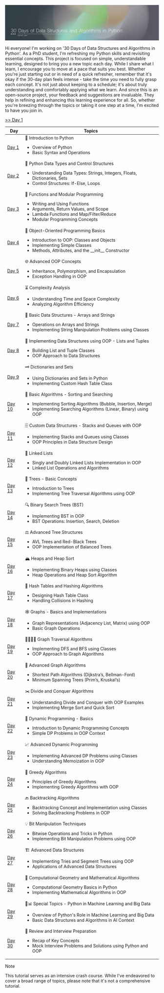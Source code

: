 <img src='Files/Images/Header.jpg'>

Hi everyone! I'm working on '30 Days of Data Structures and Algorithms in Python'. As a PhD student, I'm refreshing my Python skills and revisiting essential concepts. This project is focused on simple, understandable learning, designed to bring you a new topic each day. While I share what I learn, I encourage you to move at a pace that suits you best. Whether you're just starting out or in need of a quick refresher, remember that it's okay if the 30-day plan feels intense - take the time you need to fully grasp each concept. It's not just about keeping to a schedule; it's about truly understanding and comfortably applying what we learn. And since this is an open-source project, your feedback and suggestions are invaluable. They help in refining and enhancing this learning experience for all. So, whether you're breezing through the topics or taking it one step at a time, I'm excited to have you join in.


<a href="Day 1 - Introduction to Data Structures and Algorithms in Python/Day 1.md"> >> Day 1 </a> 

<div align="center">
<table style="width: 100%;">
<thead>
<tr>
<th>Day</th>
<th>Topics</th>
</tr>
</thead>
<tbody>

<!-- Day 1 -->
<tr>
<td><a href="Day 1 - Introduction to Data Structures and Algorithms in Python/Day 1.md">Day 1</a></td>
<td> 🐍 Introduction to Python <ul><li>Overview of Python</li><li>Basic Syntax and Operations</li></ul></td>
</tr>

<!-- Day 2 -->
<tr>
<td><a href="Day 2 - Python Data Types and Control Structures/Day 2.md">Day 2</a></td>
<td> 🔢 Python Data Types and Control Structures <ul><li>Understanding Data Types: Strings, Integers, Floats, Dictionaries, Sets</li><li>Control Structures: If-Else, Loops</li></ul></td>
</tr>

<!-- Day 3 -->
<tr>
<td><a href="Day 3 - Functions and Modular Programming/Day 3.md">Day 3</a></td>
<td> 🧩 Functions and Modular Programming <ul><li>Writing and Using Functions</li><li>Arguments, Return Values, and Scope</li><li>Lambda Functions and Map/Filter/Reduce</li><li>Modular Programming Concepts</li></ul></td>
</tr>

<!-- Day 4 -->
<tr>
<td><a href="Day 4 - Object-Oriented Programming Basics/Day 4.md">Day 4</a></td>
<td> 🤖 Object-Oriented Programming Basics <ul><li>Introduction to OOP: Classes and Objects</li><li>Implementing Simple Classes</li><li>Methods, Attributes, and the __init__ Constructor</li></ul></td>
</tr>

<!-- Day 5 -->
<tr>
<td><a href="Day 5 - Advanced OOP Concepts/Day 5.md">Day 5</a></td>
<td> 🌐 Advanced OOP Concepts <ul><li>Inheritance, Polymorphism, and Encapsulation</li><li>Exception Handling in OOP</li></ul></td>
</tr>

<!-- Day 6 -->
<tr>
<td><a href="Day 6 - Complexity Analysis/Day 6.md">Day 6</a></td>
<td> ⏳ Complexity Analysis <ul><li>Understanding Time and Space Complexity</li><li>Analyzing Algorithm Efficiency</li></ul></td>
</tr>

<!-- Day 7 -->
<tr>
<td><a href="Day 7 - Basic Data Structures - Arrays and Strings/Day 7.md">Day 7</a></td>
<td> 🧵 Basic Data Structures - Arrays and Strings <ul><li>Operations on Arrays and Strings</li><li>Implementing String Manipulation Problems using Classes</li></ul></td>
</tr>

<!-- Day 8 -->
<tr>
<td><a href="Day 8 - Implementing Data Structures using OOP - Lists and Tuples/Day 8.md">Day 8</a></td>
<td> 📜 Implementing Data Structures using OOP - Lists and Tuples <ul><li>Building List and Tuple Classes</li><li>OOP Approach to Data Structures</li></ul></td>
</tr>

<!-- Day 9 -->
<tr>
<td><a href="Day 9 - Dictionaries and Sets/Day 9.md">Day 9</a></td>
<td> 🗝️  Dictionaries and Sets <ul><li>Using Dictionaries and Sets in Python</li><li>Implementing Custom Hash Table Class</li></ul></td>
</tr>

<!-- Day 10 -->
<tr>
<td><a href="Day 10 - Basic Algorithms - Sorting and Searching/Day 10.md">Day 10</a></td>
<td> 🔄 Basic Algorithms - Sorting and Searching <ul><li>Implementing Sorting Algorithms (Bubble, Insertion, Merge)</li><li>Implementing Searching Algorithms (Linear, Binary) using OOP</li></ul></td>
</tr>

<!-- Day 11 -->
<tr>
<td><a href="Day 11 - Custom Data Structures - Stacks and Queues with OOP/Day 11.md">Day 11</a></td>
<td> 🗄️ Custom Data Structures - Stacks and Queues with OOP <ul><li>Implementing Stacks and Queues using Classes</li><li>OOP Principles in Data Structure Design</li></ul></td>
</tr>

<!-- Day 12 -->
<tr>
<td><a href="Day 12 - Linked Lists/Day 12.md">Day 12</a></td>
<td> 🔗 Linked Lists <ul><li>Singly and Doubly Linked Lists Implementation in OOP</li><li>Linked List Operations and Algorithms</li></ul></td>
</tr>

<!-- Day 13 -->
<tr>
<td><a href="Day 13 - Trees - Basic Concepts/Day 13.md">Day 13</a></td>
<td> 🌳 Trees - Basic Concepts <ul><li>Introduction to Trees</li><li>Implementing Tree Traversal Algorithms using OOP</li></ul></td>
</tr>

<!-- Day 14 -->
<tr>
<td><a href="Day 14 - Binary Search Trees (BST)/Day 14.md">Day 14</a></td>
<td> 🔍 Binary Search Trees (BST) <ul><li>Implementing BST in OOP</li><li>BST Operations: Insertion, Search, Deletion</li></ul></td>
</tr>

<!-- Day 15 -->
<tr>
<td><a href="Day 15 - Advanced Tree Structures/Day 15.md">Day 15</a></td>
<td> ⚖️ Advanced Tree Structures <ul><li>AVL Trees and Red-Black Trees</li><li>OOP Implementation of Balanced Trees</li></ul></td>
</tr>

<!-- Day 16 -->
<tr>
<td><a href="Day 16 - Heaps and Heap Sort/Day 16.md">Day 16</a></td>
<td> 🏔️ Heaps and Heap Sort <ul><li>Implementing Binary Heaps using Classes</li><li>Heap Operations and Heap Sort Algorithm</li></ul></td>
</tr>

<!-- Day 17 -->
<tr>
<td><a href="Day 17 - Hash Tables and Hashing Algorithms/Day 17.md">Day 17</a></td>
<td> 🔐 Hash Tables and Hashing Algorithms <ul><li>Designing Hash Table Class</li><li>Handling Collisions in Hashing</li></ul></td>
</tr>

<!-- Day 18 -->
<tr>
<td><a href="Day 18 - Graphs - Basics and Implementations/Day 18.md">Day 18</a></td>
<td> 🕸️ Graphs - Basics and Implementations <ul><li>Graph Representations (Adjacency List, Matrix) using OOP</li><li>Basic Graph Operations</li></ul></td>
</tr>

<!-- Day 19 -->
<tr>
<td><a href="Day 19 - Graph Traversal Algorithms/Day 19.md">Day 19</a></td>
<td> 🚶‍♂️🚶‍♀️ Graph Traversal Algorithms <ul><li>Implementing DFS and BFS using Classes</li><li>OOP Approach to Graph Algorithms</li></ul></td>
</tr>

<!-- Day 20 -->
<tr>
<td><a href="Day 20 - Advanced Graph Algorithms/Day 20.md">Day 20</a></td>
<td> 🌉 Advanced Graph Algorithms <ul><li>Shortest Path Algorithms (Dijkstra’s, Bellman-Ford)</li><li>Minimum Spanning Trees (Prim’s, Kruskal’s)</li></ul></td>
</tr>

<!-- Day 21 -->
<tr>
<td><a href="Day 21 - Divide and Conquer Algorithms/Day 21.md">Day 21</a></td>
<td> ✂️ Divide and Conquer Algorithms <ul><li>Understanding Divide and Conquer with OOP Examples</li><li>Implementing Merge Sort and Quick Sort</li></ul></td>
</tr>

<!-- Day 22 -->
<tr>
<td><a href="Day 22 - Dynamic Programming - Basics/Day 22.md">Day 22</a></td>
<td> 🧠 Dynamic Programming - Basics <ul><li>Introduction to Dynamic Programming Concepts</li><li>Simple DP Problems in OOP Context</li></ul></td>
</tr>

<!-- Day 23 -->
<tr>
<td><a href="Day 23 - Advanced Dynamic Programming/Day 23.md">Day 23</a></td>
<td> 📈 Advanced Dynamic Programming <ul><li>Implementing Advanced DP Problems using Classes</li><li>Understanding Memoization in OOP</li></ul></td>
</tr>

<!-- Day 24 -->
<tr>
<td><a href="Day 24 - Greedy Algorithms/Day 24.md">Day 24</a></td>
<td> 🏹 Greedy Algorithms <ul><li>Principles of Greedy Algorithms</li><li>Implementing Greedy Algorithms with OOP</li></ul></td>
</tr>

<!-- Day 25 -->
<tr>
<td><a href="Day 25 - Backtracking Algorithms/Day 25.md">Day 25</a></td>
<td> 🔙 Backtracking Algorithms <ul><li>Backtracking Concept and Implementation using Classes</li><li>Solving Backtracking Problems in OOP</li></ul></td>
</tr>

<!-- Day 26 -->
<tr>
<td><a href="Day 26 - Bit Manipulation Techniques/Day 26.md">Day 26</a></td>
<td> 💡 Bit Manipulation Techniques <ul><li>Bitwise Operations and Tricks in Python</li><li>Implementing Bit Manipulation Problems using OOP</li></ul></td>
</tr>

<!-- Day 27 -->
<tr>
<td> <a href="Day 27 - Advanced Data Structures/Day 27.md"> Day 27 </a></td>
<td> 🏗️ Advanced Data Structures 
<ul>
<li>Implementing Tries and Segment Trees using OOP</li>
<li>Applications of Advanced Data Structures</li>
</ul></td>
</tr>

<!-- Day 28 -->
<tr>
<td> <a href="Day 28 - Computational Geometry and Mathematical Algorithms/Day 28.md"> Day 28 </a></td>
<td> 📐 Computational Geometry and Mathematical Algorithms 
<ul>
<li>Computational Geometry Basics in Python</li>
<li>Implementing Mathematical Algorithms in OOP</li>
</ul></td>
</tr>

<!-- Day 29 -->
<tr>
<td> <a href="Day 29 - Special Topics - Python in Machine Learning and Big Data/Day 29.md"> Day 29 </a></td>
<td> 🤖📊 Special Topics - Python in Machine Learning and Big Data 
<ul>
<li>Overview of Python's Role in Machine Learning and Big Data</li>
<li>Basic Data Structures and Algorithms in AI Context</li>
</ul></td>
</tr>

<!-- Day 30 -->
<tr>
<td> <a href="Day 30 - Review and Interview Preparation/Day 30.md"> Day 30 </a></td>
<td> 🏅 Review and Interview Preparation 
<ul>
<li>Recap of Key Concepts</li>
<li>Mock Interview Problems and Solutions using Python and OOP</li>
</ul></td>
</tr>

</tbody>
</table>
</div>

> [!NOTE]
> This tutorial serves as an intensive crash course. While I've endeavored to cover a broad range of topics, please note that it's not a comprehensive tutorial.
